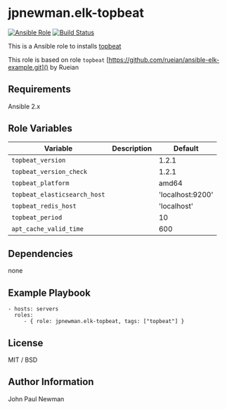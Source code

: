 # jpnewman.elk-topbeat

[![Ansible Role](https://img.shields.io/ansible/role/9593.svg?maxAge=2592000)](https://galaxy.ansible.com/jpnewman/elk-topbeat/)
[![Build Status](https://travis-ci.org/jpnewman/ansible-role-elk-topbeat.svg?branch=master)](https://travis-ci.org/jpnewman/ansible-role-elk-topbeat)

This is a Ansible role to installs [topbeat](https://www.elastic.co/products/beats/topbeat)

This role is based on role ```topbeat``` [https://github.com/rueian/ansible-elk-example.git]() by Rueian

## Requirements

Ansible 2.x

## Role Variables

|Variable|Description|Default|
|---|---|---|
|```topbeat_version```||1.2.1|
|```topbeat_version_check```||1.2.1|
|```topbeat_platform```||amd64|
|```topbeat_elasticsearch_host```||'localhost:9200'|
|```topbeat_redis_host```||'localhost'|
|```topbeat_period```||10|
|```apt_cache_valid_time```||600|

## Dependencies

none

## Example Playbook

    - hosts: servers
      roles:
         - { role: jpnewman.elk-topbeat, tags: ["topbeat"] }

## License

MIT / BSD

## Author Information

John Paul Newman

